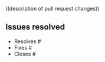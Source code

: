 ((description of pull request changes))

## Issues resolved

  * Resolves #
  * Fixes #
  * Closes #
